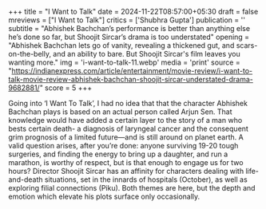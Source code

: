 +++
title = "I Want to Talk"
date = 2024-11-22T08:57:00+05:30
draft = false
mreviews = ["I Want to Talk"]
critics = ['Shubhra Gupta']
publication = ''
subtitle = "Abhishek Bachchan’s performance is better than anything else he’s done so far, but Shoojit Sircar’s drama is too understated"
opening = "Abhishek Bachchan lets go of vanity, revealing a thickened gut, and scars-on-the-belly, and an ability to bare. But Shoojit Sircar's film leaves you wanting more."
img = 'i-want-to-talk-11.webp'
media = 'print'
source = "https://indianexpress.com/article/entertainment/movie-review/i-want-to-talk-movie-review-abhishek-bachchan-shoojit-sircar-understated-drama-9682881/"
score = 5
+++

Going into ‘I Want To Talk’, I had no idea that that the character Abhishek Bachchan plays is based on an actual person called Arjun Sen. That knowledge would have added a certain layer to the story of a man who bests certain death- a diagnosis of laryngeal cancer and the consequent grim prognosis of a limited future—and is still around on planet earth. A valid question arises, after you’re done: anyone surviving 19-20 tough surgeries, and finding the energy to bring up a daughter, and run a marathon, is worthy of respect, but is that enough to engage us for two hours? Director Shoojit Sircar has an affinity for characters dealing with life-and-death situations, set in the innards of hospitals (October), as well as exploring filial connections (Piku). Both themes are here, but the depth and emotion which elevate his plots surface only occasionally.

